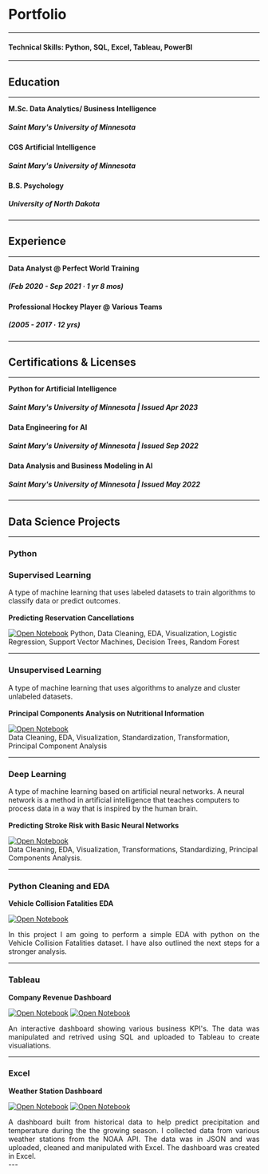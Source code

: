<br>

# Portfolio
---
#### Technical Skills: Python, SQL, Excel, Tableau, PowerBI
---
## Education 
---

**M.Sc. Data Analytics/ Business Intelligence**
##### Saint Mary's University of Minnesota 
**CGS Artificial Intelligence**
##### Saint Mary's University of Minnesota
**B.S. Psychology**
##### University of North Dakota
---
## Experience
---

**Data Analyst @ Perfect World Training**  
##### (Feb 2020 - Sep 2021 · 1 yr 8 mos)
**Professional Hockey Player @ Various Teams**   
##### (2005 - 2017 · 12 yrs)

---
## Certifications & Licenses
---

**Python for Artificial Intelligence**
##### Saint Mary's University of Minnesota | Issued Apr 2023
**Data Engineering for AI**
##### Saint Mary's University of Minnesota | Issued Sep 2022
**Data Analysis and Business Modeling in AI**
##### Saint Mary's University of Minnesota | Issued May 2022

---
## Data Science Projects
---
### **Python**
### Supervised Learning
A type of machine learning that uses labeled datasets to train algorithms to classify data or predict outcomes.
<br><br>
**Predicting Reservation Cancellations**

[![Open Notebook](https://img.shields.io/badge/Jupyter-Open_Notebook-blue?logo=Jupyter)](Predicting_Cancelations.html)
Python, Data Cleaning, EDA, Visualization, Logistic Regression, Support Vector Machines, Decision Trees, Random Forest

---

### Unsupervised Learning
A type of machine learning that uses algorithms to analyze and cluster unlabeled datasets.
<br><br>
**Principal Components Analysis on Nutritional Information**

[![Open Notebook](https://img.shields.io/badge/Jupyter-Open_Notebook-blue?logo=Jupyter)](PCA1.html)
<br>
Data Cleaning, EDA, Visualization, Standardization, Transformation, Principal Component Analysis 

---

### Deep Learning
A type of machine learning based on artificial neural networks. A neural network is a method in artificial intelligence that teaches computers to process data in a way that is inspired by the human brain.
<br><br>
**Predicting Stroke Risk with Basic Neural Networks**

[![Open Notebook](https://img.shields.io/badge/Jupyter-Open_Notebook-blue?logo=Jupyter)](Pred_stroke.html)
<br>
Data Cleaning, EDA, Visualization, Transformations, Standardizing, Principal Components Analysis.

---

### Python Cleaning and EDA

**Vehicle Collision Fatalities EDA**

[![Open Notebook](https://img.shields.io/badge/Jupyter-Open_Notebook-blue?logo=Jupyter)](Car_Fatality_Analysis.html)
<div style="text-align: justify">In this project I am going to perform a simple EDA with python on the Vehicle Collision Fatalities dataset. I have also outlined the next steps for a stronger analysis. </div>

---

### **Tableau**
**Company Revenue Dashboard**

[![Open Notebook](https://img.shields.io/badge/SQL-Open_Outline-black?logo=SQL)](Weather_Dash.pdf)      [![Open Notebook](https://img.shields.io/badge/Tableau-Open_Dashboard-blue?logo=Tableau)]((https://public.tableau.com/views/RevenueAnalysis_16962967700240/123?:language=en-US&publish=yes&:display_count=n&:origin=viz_share_link))
<div style="text-align: justify">An interactive dashboard showing various business KPI's. The data was manipulated and retrived using SQL and uploaded to Tableau to create visualiations.</div>

---

### **Excel**
**Weather Station Dashboard**

[![Open Notebook](https://img.shields.io/badge/Excel-Open_Outline-blue?logo=excel)](Weather_Dash.pdf)      [![Open Notebook](https://img.shields.io/badge/Excel-Open_Dashboard-blue?logo=excel)](weather_dash.pdf)

<div style="text-align: justify">A dashboard built from historical data to help predict precipitation and temperature during the the growing season. I collected data from various weather stations from the NOAA API. The data was in JSON and was uploaded, cleaned and manipulated with Excel. The dashboard was created in Excel.</div>
---








